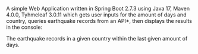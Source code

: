 A simple Web Application written in Spring Boot 2.7.3 using Java 17, Maven 4.0.0, Tyhmeleaf 3.0.11 which gets user inputs for the amount of days and country,
queries earthquake records from an API*,
then displays the results in the console:

The earthquake records in a given country within the last given amount of days.
